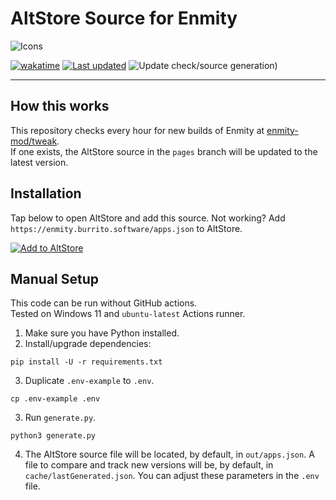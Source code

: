 # AltStore Source for Enmity
![Icons](https://skillicons.dev/icons?i=py,githubactions,github)

[![wakatime](https://wakatime.com/badge/github/burritosoftware/enmity-altsource.svg)](https://wakatime.com/badge/github/burritosoftware/enmity-altsource) [![Last updated](https://img.shields.io/github/last-commit/burritosoftware/enmity-altsource/pages?logo=github&label=last%20updated)](https://github.com/burritosoftware/enmity-altsource/commits/pages/) ![Update check/source generation)](https://img.shields.io/github/actions/workflow/status/burritosoftware/enmity-altsource/create.yml?logo=github&label=update%20check%2Fsource%20generation)

---

## How this works
This repository checks every hour for new builds of Enmity at [enmity-mod/tweak](https://github.com/enmity-mod/tweak/releases).  
If one exists, the AltStore source in the `pages` branch will be updated to the latest version.

## Installation
Tap below to open AltStore and add this source. Not working? Add `https://enmity.burrito.software/apps.json` to AltStore.

[![Add to AltStore](https://taidums.are-really.cool/9nj3vv5.png)](https://enmity.burrito.software)

## Manual Setup
This code can be run without GitHub actions.  
Tested on Windows 11 and `ubuntu-latest` Actions runner.

1. Make sure you have Python installed.
2. Install/upgrade dependencies:
  ```
  pip install -U -r requirements.txt
  ```
3. Duplicate `.env-example` to `.env`.
  ```
  cp .env-example .env
  ```
3. Run `generate.py`.
  ```
  python3 generate.py
  ```
4. The AltStore source file will be located, by default, in `out/apps.json`. A file to compare and track new versions will be, by default, in `cache/lastGenerated.json`. You can adjust these parameters in the `.env` file.